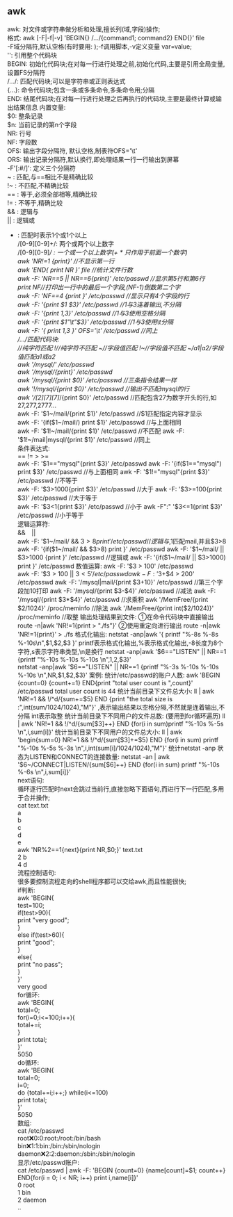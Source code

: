 ## awk

awk: 对文件或字符串做分析和处理,擅长列(域,字段)操作;  
格式: awk [-F|-f|-v] 'BEGIN{} /.../{command1; command2} END{}' file  
     -F域分隔符,默认空格(有时要用: );-f调用脚本,-v定义变量 var=value;  
'': 引用整个代码块  
BEGIN: 初始化代码块;在对每一行进行处理之前,初始化代码,主要是引用全局变量,设置FS分隔符  
/.../: 匹配代码块;可以是字符串或正则表达式  
{...}: 命令代码块;包含一条或多条命令,多条命令用;分隔  
END: 结尾代码块;在对每一行进行处理之后再执行的代码块,主要是最终计算或输出结果信息
内置变量:   
$0: 整条记录  
$n: 当前记录的第n个字段  
NR: 行号  
NF: 字段数  
OFS: 输出字段分隔符, 默认空格,制表符OFS='\t'  
ORS: 输出记录分隔符,默认换行,即处理结果一行一行输出到屏幕  
-F'[:#/]': 定义三个分隔符  
~    :  匹配,与==相比不是精确比较  
!~   : 不匹配,不精确比较  
==  : 等于,必须全部相等,精确比较  
!=   : 不等于,精确比较  
&& : 逻辑与  
||     : 逻辑或  
+    : 匹配时表示1个或1个以上  
/[0-9][0-9]+/: 两个或两个以上数字  
/[0-9][0-9]*/ : 一个或一个以上数字(+ * 只作用于前面一个数字)  
awk 'NR!=1 {print}'									//不显示第一行  
awk 'END{ print NR }' file							//统计文件行数  
awk -F: 'NR==5 || NR==6{print}'  /etc/passwd        //显示第5行和第6行  
print $NF											//打印出一行中的最后一个字段,$(NF-1)倒数第二个字  
awk -F: 'NF==4 {print }' /etc/passwd				//显示只有4个字段的行  
awk -F: '{print $1 $3}'  /etc/passwd				//$1与$3连着输出,不分隔  
awk -F: '{print $1,$3}'  /etc/passwd				//$1与$3使用空格分隔  
awk -F: '{print $1"\t"$3}'  /etc/passwd			    //$1与$3使用\t分隔  
awk -F: '{ print $1,$3 }' OFS='\t' /etc/passwd		//同上  
/.../匹配代码块:   
//纯字符匹配   !//纯字符不匹配   ~//字段值匹配    !~//字段值不匹配   ~/a1|a2/字段值匹配a1或a2  
awk '/mysql/' /etc/passwd  
awk '/mysql/{print}' /etc/passwd  
awk '/mysql/{print $0}' /etc/passwd                  	     //三条指令结果一样  
awk '!/mysql/{print $0}' /etc/passwd                  		 //输出不匹配mysql的行  
awk '/[2][7][7]*/{print $0}' /etc/passwd               		 //匹配包含27为数字开头的行,如27,277,2777...  
awk -F: '$1~/mail/{print $1}' /etc/passwd          			 //$1匹配指定内容才显示  
awk -F: '{if($1~/mail/) print $1}' /etc/passwd   			 //与上面相同  
awk -F: '$1!~/mail/{print $1}' /etc/passwd        		     //不匹配  
awk -F: '$1!~/mail|mysql/{print $1}' /etc/passwd  		     //同上  
条件表达式:   
==   !=   >   >=  
awk -F: '$1=="mysql"{print $3}' /etc/passwd  
awk -F: '{if($1=="mysql") print $3}' /etc/passwd             //与上面相同  
awk -F: '$1!="mysql"{print $3}' /etc/passwd                  //不等于  
awk -F: '$3>1000{print $3}' /etc/passwd                      //大于  
awk -F: '$3>=100{print $3}' /etc/passwd                      //大于等于  
awk -F: '$3<1{print $3}' /etc/passwd                         //小于  
awk -F":" '$3<=1{print $3}' /etc/passwd                      //小于等于  
逻辑运算符:   
&&　||  
awk -F: '$1~/mail/ && $3>8 {print }' /etc/passwd         //逻辑与,$1匹配mail,并且$3>8  
awk -F: '{if($1~/mail/ && $3>8) print }' /etc/passwd  
awk -F: '$1~/mail/ || $3>1000 {print }' /etc/passwd       //逻辑或  
awk -F: '{if($1~/mail/ || $3>1000) print }' /etc/passwd  
数值运算:   
awk -F: '$3 > 100' /etc/passwd  
awk -F: '$3 > 100 || $3 < 5' /etc/passwd  
awk -F: '$3+$4 > 200' /etc/passwd  
awk -F: '/mysql|mail/{print $3+10}' /etc/passwd                     //第三个字段加10打印
awk -F: '/mysql/{print $3-$4}' /etc/passwd                          //减法
awk -F: '/mysql/{print $3*$4}' /etc/passwd                          //求乘积
awk '/MemFree/{print $2/1024}' /proc/meminfo                        //除法
awk '/MemFree/{print int($2/1024)}' /proc/meminfo                   //取整
输出处理结果到文件:   
①在命令代码块中直接输出    route -n|awk 'NR!=1{print > "./fs"}'  
②使用重定向进行输出           route -n|awk 'NR!=1{print}'  > ./fs  
格式化输出:   
netstat -anp|awk '{ printf "%-8s %-8s %-10s\n",$1,$2,$3 }'  
printf表示格式化输出,%表示格式化输出,-8长度为8个字符,s表示字符串类型,\n是换行  
netstat -anp|awk '$6=="LISTEN" || NR==1 {printf "%-10s %-10s %-10s \n",$1,$2,$3}'  
netstat -anp|awk '$6=="LISTEN" || NR==1 {printf "%-3s %-10s %-10s %-10s \n",NR,$1,$2,$3}'  
案例:   
统计/etc/passwd的账户人数:   
awk 'BEGIN {count=0} {count+=1} END{print "total user count is ",count}' /etc/passwd  
total user count is  44  
统计当前目录下文件总大小:   
ll | awk 'NR!=1 && !/^d/{sum+=$5} END {print "the total size is :",int(sum/1024/1024),"M"}'  
,表示输出结果以空格分隔,不然就是连着输出,不分隔         int表示取整  
统计当前目录下不同用户的文件总数: (要用到for循环遍历)  
ll | awk 'NR!=1 && !/^d/{sum[$3]++} END {for(i in sum)printf "%-10s %-5s \n",i,sum[i]}'  
统计当前目录下不同用户的文件总大小:   
ll | awk 'begin{sum=0} NR!=1 && !/^d/{sum[$3]+=$5} END {for(i in sum) printf "%-10s %-5s %-3s \n",i,int(sum[i]/1024/1024),"M"}'  
统计netstat -anp 状态为LISTEN和CONNECT的连接数量:   
netstat -an | awk '$6~/CONNECT|LISTEN/{sum[$6]++} END {for(i in sum) printf "%-10s %-6s \n",i,sum[i]}'  
next语句:   
循环逐行匹配时next会跳过当前行,直接忽略下面语句,而进行下一行匹配,多用于合并操作;  
cat text.txt  
a  
b  
c  
d  
e  
awk 'NR%2==1{next}{print NR,$0;}' text.txt  
2 b  
4 d  
流程控制语句:   
很多要控制流程走向的shell程序都可以交给awk,而且性能很快;  
if判断:   
awk 'BEGIN{  
test=100;  
if(test>90){  
  print "very good";  
  }  
  else if(test>60){  
    print "good";  
  }  
  else{  
    print "no pass";  
  }  
}'  
very good  
for循环:   
awk 'BEGIN{  
total=0;  
for(i=0;i<=100;i++){  
  total+=i;  
}  
print total;  
}'  
5050  
do循环:   
awk 'BEGIN{  
total=0;  
i=0;  
do {total+=i;i++;} while(i<=100)  
  print total;  
}'  
5050  
数组:   
cat /etc/passwd  
root:x:0:0:root:/root:/bin/bash  
bin:x:1:1:bin:/bin:/sbin/nologin  
daemon:x:2:2:daemon:/sbin:/sbin/nologin  
显示/etc/passwd账户:   
cat /etc/passwd | awk -F: 'BEGIN {count=0} {name[count]=$1; count++} END{for(i = 0; i < NR; i++) print i,name[i]}'  
0 root  
1 bin  
2 daemon  
..  
